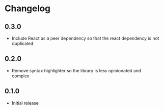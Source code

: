 # Changelog

## 0.3.0

* Include React as a peer dependency so that the react dependency is not duplicated

## 0.2.0

* Remove syntax highlighter so the library is less opinionated and complex

## 0.1.0

* Initial release